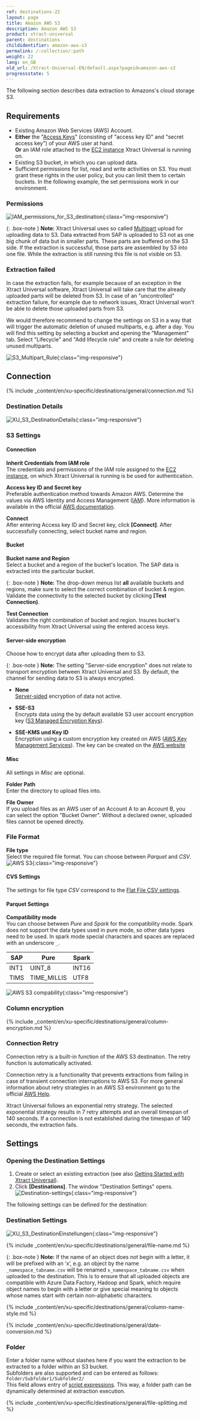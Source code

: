 ```yaml
---
ref: destinations-22
layout: page
title: Amazon AWS S3
description: Amazon AWS S3
product: xtract-universal
parent: destinations
childidentifier: amazon-aws-s3
permalink: /:collection/:path
weight: 22
lang: en_GB
old_url: /Xtract-Universal-EN/default.aspx?pageid=amazon-aws-s3
progressstate: 5
---
```


The following section describes data extraction to Amazons's cloud storage S3.

## Requirements

- Existing Amazon Web Services (AWS) Account.
- **Either** the "[Access Keys](https://docs.aws.amazon.com/IAM/latest/UserGuide/id_credentials_access-keys.html)" (consisting of "access key ID" and "secret access key") of your AWS user at hand.<br> **Or** an IAM role attached to the [EC2 instance](https://docs.aws.amazon.com/IAM/latest/UserGuide/id_roles_use_switch-role-ec2.html) Xtract Universal is running on.
- Existing S3 bucket, in which you can upload data.
- Sufficient permissions for list, read and write activities on S3. You must grant these rights in the user policy, but you can limit them to certain buckets. In the following example, the set permissions work in our environment.

### Permissions
![IAM_permissions_for_S3_destination](/img/content/xu/S3_desination_IAM_permissions.png){:class="img-responsive"}

{: .box-note }
**Note:** Xtract Universal uses so called [Multipart](https://docs.aws.amazon.com/AmazonS3/latest/dev/mpuoverview.html) upload for uploading data to S3. Data extracted from SAP is uploaded to S3 not as one big chunk of data but in smaller parts. These parts are buffered on the S3 side. If the extraction is successful, those parts are assembled by S3 into one file. While the extraction is still running this file is not visible on S3.

### Extraction failed
In case the extraction fails, for example because of an exception in the Xtract Universal software, Xtract Universal will take care that the already uploaded parts will be deleted from S3. In case of an "uncontrolled" extraction failure, for example due to network issues, Xtract Universal won't be able to delete those uploaded parts from S3.

We would therefore recommend to change the settings on S3 in a way that will trigger the automatic deletion of unused multiparts, e.g. after a day. You will find this setting by selecting a bucket and opening the "Management" tab. Select "Lifecycle" and "Add lifecycle rule" and create a rule for deleting unused multiparts.

![S3_Multipart_Rule](/img/content/S3_Multipart_Rule.png){:class="img-responsive"}


## Connection

{% include _content/en/xu-specific/destinations/general/connection.md %}	 

### Destination Details

![XU_S3_DestinationDetails](/img/content/XU_S3_DestinationDetails.png){:class="img-responsive"}

### S3 Settings

#### Connection

**Inherit Credentials from IAM role**<br>
The credentials and permissions of the IAM role assigned to the [EC2 instance](https://docs.aws.amazon.com/IAM/latest/UserGuide/id_roles_use_switch-role-ec2.html), on which Xtract Universal is running is be used for authentication. 

**Access key ID and Secret key**<br>
Preferable authentication method towards Amazon AWS. Determine the values via AWS Identity and Access Management ([IAM](https://console.aws.amazon.com/iam/home#/home)).
More information is available in the official [AWS documentation](https://docs.aws.amazon.com/IAM/latest/UserGuide/id_credentials_access-keys.html).

**Connect**<br>
After entering Access key ID and Secret key, click **[Connect]**. After successfully connecting, select bucket name and region.

#### Bucket

**Bucket name and Region**<br>
Select a bucket and a region of the bucket's location. The SAP data is extracted into the particular bucket.

{: .box-note }
**Note:** The drop-down menus list **all** available buckets and regions, make sure to select the correct combination of bucket & region. Validate the connectivity to the selected bucket by clicking **[Test Connection)**.

**Test Connection**<br>
Validates the right combination of bucket and region. Insures bucket's accessibility from Xtract Universal using the entered access keys.

#### Server-side encryption

Choose how to encrypt data after uploading them to S3.<br>

{: .box-note }
**Note:** The setting "Server-side encryption" does not relate to transport encryption between Xtract Universal and S3. By default, the channel for sending data to S3 is always encrypted. 

- **None**<br>
 [Server-sided](https://docs.aws.amazon.com/AmazonS3/latest/dev/serv-side-encryption.html) encryption of data not active.

- **SSE-S3**<br>
Encrypts data using the by default available S3 user account encryption key ([S3 Managed Encryption Keys](https://docs.aws.amazon.com/AmazonS3/latest/dev/UsingServerSideEncryption.html)).

- **SSE-KMS und Key ID**<br>
Encryption using a custom encryption key created on AWS ([AWS Key Management Services](https://docs.aws.amazon.com/AmazonS3/latest/dev/UsingKMSEncryption.html)). The key can be created on the [AWS website](https://console.aws.amazon.com/iam/home#/encryptionKeys/.)

#### Misc

All settings in *Misc* are optional.

**Folder Path**<br>
Enter the directory to upload files into.

**File Owner**<br>
If you upload files as an AWS user of an Account A to an Account B, you can select the option "Bucket Owner".
Without a declared owner, uploaded files cannot be opened directly.

### File Format

**File type**<br>
Select the required file format. You can choose between *Parquet* and *CSV*.
![AWS S3](/img/content/xu/XU_S3_DestinationDetails2.png){:class="img-responsive"}

#### CVS Settings

The settings for file type *CSV* correspond to the [Flat File CSV settings](./csv-flat-file).

#### Parquet Settings

**Compatibility mode**<br>
You can choose between *Pure* and *Spark* for the compatibility mode.
Spark does not support the data types used in pure mode, so other data types need to be used. In spark mode special characters and spaces are replaced with an underscore `_`.

| SAP | Pure | Spark |
|------|-------------|-------|
| INT1 | UINT_8 | INT16 |
| TIMS | TIME_MILLIS | UTF8 |

![AWS S3 compability](/img/content/xu/xu_S3_dest_comp_mode.png){:class="img-responsive"}

### Column encryption
{% include _content/en/xu-specific/destinations/general/column-encryption.md %}

### Connection Retry

Connection retry is a built-in function of the AWS S3 destination. 
The retry function is automatically activated.

Connection retry is a functionality that prevents extractions from failing in case of transient connection interruptions to AWS S3. 
For more general information about retry strategies in an AWS S3 environment go to the official [AWS Help](https://docs.aws.amazon.com/general/latest/gr/api-retries.html).

Xtract Universal follows an exponential retry strategy. The selected exponential strategy results in 7 retry attempts and an overall timespan of 140 seconds. 
If a connection is not established during the timespan of 140 seconds, the extraction fails.


## Settings

### Opening the Destination Settings
1. Create or select an existing extraction (see also [Getting Started with Xtract Universal](../getting-started/define-a-table-extraction)).
2. Click **[Destinations]**. The window "Destination Settings" opens.
![Destination-settings](/img/content/xu/xu_designer_destination.png){:class="img-responsive"}

The following settings can be defined for the destination:  

### Destination Settings

![XU_S3_DestinationEinstellungen](/img/content/XU_S3_DestinationEinstellungen.png){:class="img-responsive"}

{% include _content/en/xu-specific/destinations/general/file-name.md %}

{: .box-note }
**Note:** If the name of an object does not begin with a letter, it will be prefixed with an ‘x’, e.g. an object by the name `_namespace_tabname.csv` will be renamed `x_namespace_tabname.csv` when uploaded to the destination.
This is to ensure that all uploaded objects are compatible with Azure Data Factory, Hadoop and Spark, which require object names to begin with a letter or give special meaning to objects whose names start with certain non-alphabetic characters. 

{% include _content/en/xu-specific/destinations/general/column-name-style.md %}

{% include _content/en/xu-specific/destinations/general/date-conversion.md %}

### Folder

Enter a folder name without slashes here if you want the extraction to be extracted to a folder within an S3 bucket.<br>
Subfolders are also supported and can be entered as follows: `Folder/Subfolder1/Subfolder2/` <br>
This field allows entry of [script expressions](../advanced-techniques/script-expressions#using-script-expressions-as-dynamic-folder-paths). 
This way, a folder path can be dynamically determined at extraction execution.

{% include _content/en/xu-specific/destinations/general/file-splitting.md %}
